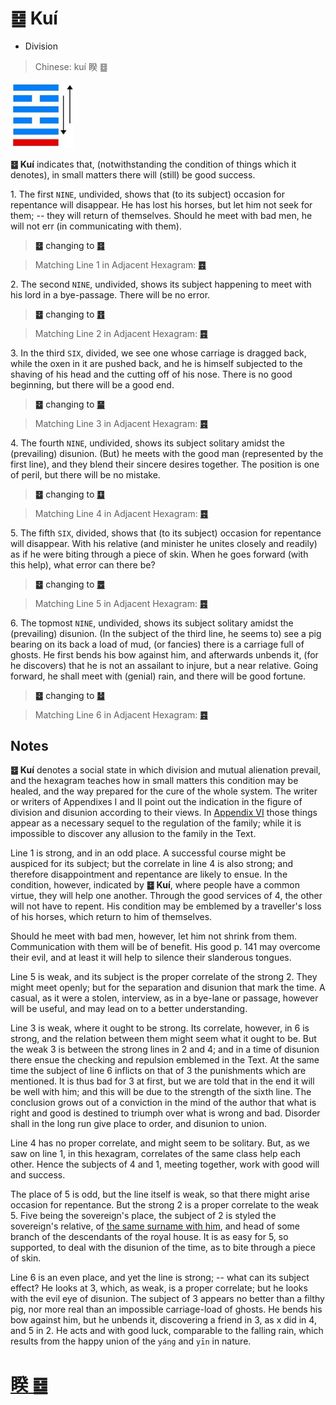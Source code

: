 # ䷥ Kuí

* Division

> Chinese: kuí 睽 ䷥

<a id="p-139"/>

<img src="shapes/38.10.png" width="101" alt="暌">

**䷥ Kuí** indicates that, (notwithstanding the condition of things which it denotes), in small matters there will (still) be good success.

1.<a id="38.1"/> The first `NINE`, undivided, shows that (to its subject) occasion for repentance will disappear. He has lost his horses, but let him not seek for them; -- they will return of themselves. Should he meet with bad men, he will not err (in communicating with them).

> **䷥** changing to [**䷿**](e69caae6b58eweiji.md)

> Matching Line 1 in Adjacent Hexagram: [**䷤**](e5aeb6e4babajiaren.md#37.1)

2.<a id="38.2"/> The second `NINE`, undivided, shows its subject happening to meet with his lord in a bye-passage. There will be no error.

> **䷥** changing to [**䷔**](e599ace59791shike.md)

> Matching Line 2 in Adjacent Hexagram: [**䷤**](e5aeb6e4babajiaren.md#37.2)

3.<a id="38.3"/> In the third `SIX`, divided, we see one whose carriage is dragged back, while the oxen in it are pushed back, and he is himself subjected to the shaving of his head and the cutting off of his nose. There is no good beginning, but there will be a good end.

> **䷥** changing to [**䷍**](e5a4a7e69c89dayou.md)

> Matching Line 3 in Adjacent Hexagram: [**䷤**](e5aeb6e4babajiaren.md#37.3)

4.<a id="38.4"/> The fourth `NINE`, undivided, shows its subject solitary amidst the (prevailing) disunion. (But) he meets with the good man (represented by the first line), and they blend their sincere desires together. The position is one of peril, but there will be no mistake.

> **䷥** changing to [**䷨**](e68d9fsun.md)

> Matching Line 4 in Adjacent Hexagram: [**䷤**](e5aeb6e4babajiaren.md#37.4)

<a id="p-140"/>

5.<a id="38.5"/> The fifth `SIX`, divided, shows that (to its subject) occasion for repentance will disappear. With his relative (and minister he unites closely and readily) as if he were biting through a piece of skin. When he goes forward (with this help), what error can there be?

> **䷥** changing to [**䷉**](e5b1a5lv.md)

> Matching Line 5 in Adjacent Hexagram: [**䷤**](e5aeb6e4babajiaren.md#37.5)

6.<a id="38.6"/> The topmost `NINE`, undivided, shows its subject solitary amidst the (prevailing) disunion. (In the subject of the third line, he seems to) see a pig bearing on its back a load of mud, (or fancies) there is a carriage full of ghosts. He first bends his bow against him, and afterwards unbends it, (for he discovers) that he is not an assailant to injure, but a near relative. Going forward, he shall meet with (genial) rain, and there will be good fortune.

> **䷥** changing to [**䷵**](e5bd92e5a6b9guimei.md)

> Matching Line 6 in Adjacent Hexagram: [**䷤**](e5aeb6e4babajiaren.md#37.6)

## Notes

**䷥ Kuí** denotes a social state in which division and mutual alienation prevail, and the hexagram teaches how in small matters this condition may be healed, and the way prepared for the cure of the whole system. The writer or writers of Appendixes I and II point out the indication in the figure of division and disunion according to their views. In [Appendix VI](appendix06s1.md) those things appear as a necessary sequel to the regulation of the family; while it is impossible to discover any allusion to the family in the Text.

Line 1 is strong, and in an odd place. A successful course might be auspiced for its subject; but the correlate in line 4 is also strong; and therefore disappointment and repentance are likely to ensue. In the condition, however, indicated by **䷥ Kuí**, where people have a common virtue, they will help one another. Through the good services of 4, the other will not have to repent. His condition may be emblemed by a traveller's loss of his horses, which return to him of themselves.

Should he meet with bad men, however, let him not shrink from them. Communication with them will be of benefit. His good p. 141 may overcome their evil, and at least it will help to silence their slanderous tongues.

Line 5 is weak, and its subject is the proper correlate of the strong 2. They might meet openly; but for the separation and disunion that mark the time. A casual, as it were a stolen, interview, as in a bye-lane or passage, however will be useful, and may lead on to a better understanding.

Line 3 is weak, where it ought to be strong. Its correlate, however, in 6 is strong, and the relation between them might seem what it ought to be. But the weak 3 is between the strong lines in 2 and 4; and in a time of disunion there ensue the checking and repulsion emblemed in the Text. At the same time the subject of line 6 inflicts on that of 3 the punishments which are mentioned. It is thus bad for 3 at first, but we are told that in the end it will be well with him; and this will be due to the strength of the sixth line. The conclusion grows out of a conviction in the mind of the author that what is right and good is destined to triumph over what is wrong and bad. Disorder shall in the long run give place to order, and disunion to union.

Line 4 has no proper correlate, and might seem to be solitary. But, as we saw on line 1, in this hexagram, correlates of the same class help each other. Hence the subjects of 4 and 1, meeting together, work with good will and success.

The place of 5 is odd, but the line itself is weak, so that there might arise occasion for repentance. But the strong 2 is a proper correlate to the weak 5. Five being the sovereign's place, the subject of 2 is styled the sovereign's relative, of [the same surname with him](e8b987jian.md#p-142), and head of some branch of the descendants of the royal house. It is as easy for 5, so supported, to deal with the disunion of the time, as to bite through a piece of skin.

Line 6 is an even place, and yet the line is strong; -- what can its subject effect? He looks at 3, which, as weak, is a proper correlate; but he looks with the evil eye of disunion. The subject of 3 appears no better than a filthy pig, nor more real than an impossible carriage-load of ghosts. He bends his bow against him, but he unbends it, discovering a friend in 3, as x did in 4, and 5 in 2. He acts and with good luck, comparable to the falling rain, which results from the happy union of the `yáng` and `yīn` in nature.

# [睽 ䷥](e79dbdkui_cn.md)
